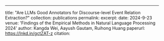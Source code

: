 ---
title: "Are LLMs Good Annotators for Discourse-level Event Relation Extraction?"
collection: publications
permalink:
excerpt:
date: 2024-9-23
venue: 'Findings of the Empirical Methods in Natural Language Processing 2024'
author: Kangda Wei, Aayush Gautam, Ruihong Huang
paperurl: https://lnkd.in/gctZAT-z
citation: